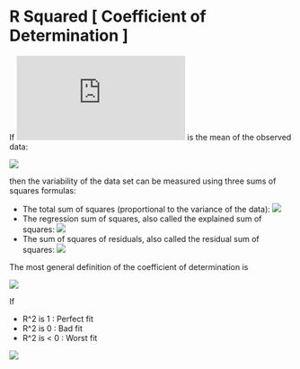 # R Squared [ Coefficient of Determination ]

If ![](http://latex.codecogs.com/png.latex?%5Cbar%7By%7D) is the mean of the observed data: 

![](https://wikimedia.org/api/rest_v1/media/math/render/svg/44a8b57e2a4335f02faa2bd5003d94979af4f408)

then the variability of the data set can be measured using three sums of squares formulas: 

  - The total sum of squares (proportional to the variance of the data): ![](https://wikimedia.org/api/rest_v1/media/math/render/svg/aec2d91094ee54fbf0f7912d329706ff016ec1bd)
  - The regression sum of squares, also called the explained sum of squares: ![](https://wikimedia.org/api/rest_v1/media/math/render/svg/107a9fb71364b9db3cf481e956ad2af11cba10a1)
  - The sum of squares of residuals, also called the residual sum of squares: ![](https://wikimedia.org/api/rest_v1/media/math/render/svg/2669c9340581d55b274d3b8ea67a7deb2225510b)
  
  
  The most general definition of the coefficient of determination is 
  
  ![](https://wikimedia.org/api/rest_v1/media/math/render/svg/0ab5cc13b206a34cc713e153b192f93b685fa875)
  
  
  If
   - R^2 is 1 : Perfect fit
   - R^2 is 0 : Bad fit
   - R^2 is < 0 : Worst fit
  
  ![](https://upload.wikimedia.org/wikipedia/commons/thumb/8/86/Coefficient_of_Determination.svg/600px-Coefficient_of_Determination.svg.png)
  
  
